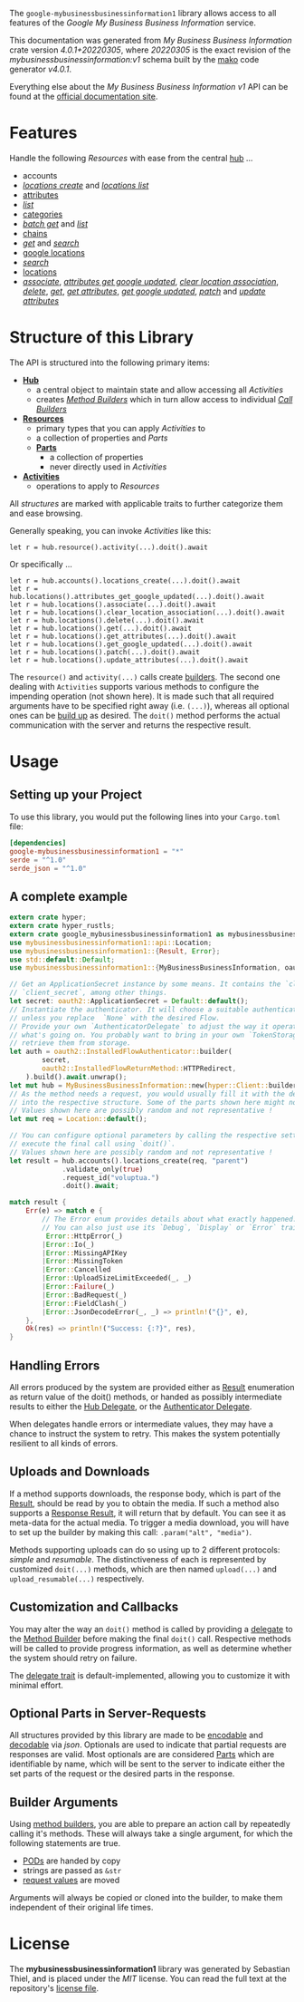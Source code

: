 <!---
DO NOT EDIT !
This file was generated automatically from 'src/generator/templates/api/README.md.mako'
DO NOT EDIT !
-->
The `google-mybusinessbusinessinformation1` library allows access to all features of the *Google My Business Business Information* service.

This documentation was generated from *My Business Business Information* crate version *4.0.1+20220305*, where *20220305* is the exact revision of the *mybusinessbusinessinformation:v1* schema built by the [mako](http://www.makotemplates.org/) code generator *v4.0.1*.

Everything else about the *My Business Business Information* *v1* API can be found at the
[official documentation site](https://developers.google.com/my-business/).
# Features

Handle the following *Resources* with ease from the central [hub](https://docs.rs/google-mybusinessbusinessinformation1/4.0.1+20220305/google_mybusinessbusinessinformation1/MyBusinessBusinessInformation) ... 

* accounts
 * [*locations create*](https://docs.rs/google-mybusinessbusinessinformation1/4.0.1+20220305/google_mybusinessbusinessinformation1/api::AccountLocationCreateCall) and [*locations list*](https://docs.rs/google-mybusinessbusinessinformation1/4.0.1+20220305/google_mybusinessbusinessinformation1/api::AccountLocationListCall)
* [attributes](https://docs.rs/google-mybusinessbusinessinformation1/4.0.1+20220305/google_mybusinessbusinessinformation1/api::Attribute)
 * [*list*](https://docs.rs/google-mybusinessbusinessinformation1/4.0.1+20220305/google_mybusinessbusinessinformation1/api::AttributeListCall)
* [categories](https://docs.rs/google-mybusinessbusinessinformation1/4.0.1+20220305/google_mybusinessbusinessinformation1/api::Category)
 * [*batch get*](https://docs.rs/google-mybusinessbusinessinformation1/4.0.1+20220305/google_mybusinessbusinessinformation1/api::CategoryBatchGetCall) and [*list*](https://docs.rs/google-mybusinessbusinessinformation1/4.0.1+20220305/google_mybusinessbusinessinformation1/api::CategoryListCall)
* [chains](https://docs.rs/google-mybusinessbusinessinformation1/4.0.1+20220305/google_mybusinessbusinessinformation1/api::Chain)
 * [*get*](https://docs.rs/google-mybusinessbusinessinformation1/4.0.1+20220305/google_mybusinessbusinessinformation1/api::ChainGetCall) and [*search*](https://docs.rs/google-mybusinessbusinessinformation1/4.0.1+20220305/google_mybusinessbusinessinformation1/api::ChainSearchCall)
* [google locations](https://docs.rs/google-mybusinessbusinessinformation1/4.0.1+20220305/google_mybusinessbusinessinformation1/api::GoogleLocation)
 * [*search*](https://docs.rs/google-mybusinessbusinessinformation1/4.0.1+20220305/google_mybusinessbusinessinformation1/api::GoogleLocationSearchCall)
* [locations](https://docs.rs/google-mybusinessbusinessinformation1/4.0.1+20220305/google_mybusinessbusinessinformation1/api::Location)
 * [*associate*](https://docs.rs/google-mybusinessbusinessinformation1/4.0.1+20220305/google_mybusinessbusinessinformation1/api::LocationAssociateCall), [*attributes get google updated*](https://docs.rs/google-mybusinessbusinessinformation1/4.0.1+20220305/google_mybusinessbusinessinformation1/api::LocationAttributeGetGoogleUpdatedCall), [*clear location association*](https://docs.rs/google-mybusinessbusinessinformation1/4.0.1+20220305/google_mybusinessbusinessinformation1/api::LocationClearLocationAssociationCall), [*delete*](https://docs.rs/google-mybusinessbusinessinformation1/4.0.1+20220305/google_mybusinessbusinessinformation1/api::LocationDeleteCall), [*get*](https://docs.rs/google-mybusinessbusinessinformation1/4.0.1+20220305/google_mybusinessbusinessinformation1/api::LocationGetCall), [*get attributes*](https://docs.rs/google-mybusinessbusinessinformation1/4.0.1+20220305/google_mybusinessbusinessinformation1/api::LocationGetAttributeCall), [*get google updated*](https://docs.rs/google-mybusinessbusinessinformation1/4.0.1+20220305/google_mybusinessbusinessinformation1/api::LocationGetGoogleUpdatedCall), [*patch*](https://docs.rs/google-mybusinessbusinessinformation1/4.0.1+20220305/google_mybusinessbusinessinformation1/api::LocationPatchCall) and [*update attributes*](https://docs.rs/google-mybusinessbusinessinformation1/4.0.1+20220305/google_mybusinessbusinessinformation1/api::LocationUpdateAttributeCall)




# Structure of this Library

The API is structured into the following primary items:

* **[Hub](https://docs.rs/google-mybusinessbusinessinformation1/4.0.1+20220305/google_mybusinessbusinessinformation1/MyBusinessBusinessInformation)**
    * a central object to maintain state and allow accessing all *Activities*
    * creates [*Method Builders*](https://docs.rs/google-mybusinessbusinessinformation1/4.0.1+20220305/google_mybusinessbusinessinformation1/client::MethodsBuilder) which in turn
      allow access to individual [*Call Builders*](https://docs.rs/google-mybusinessbusinessinformation1/4.0.1+20220305/google_mybusinessbusinessinformation1/client::CallBuilder)
* **[Resources](https://docs.rs/google-mybusinessbusinessinformation1/4.0.1+20220305/google_mybusinessbusinessinformation1/client::Resource)**
    * primary types that you can apply *Activities* to
    * a collection of properties and *Parts*
    * **[Parts](https://docs.rs/google-mybusinessbusinessinformation1/4.0.1+20220305/google_mybusinessbusinessinformation1/client::Part)**
        * a collection of properties
        * never directly used in *Activities*
* **[Activities](https://docs.rs/google-mybusinessbusinessinformation1/4.0.1+20220305/google_mybusinessbusinessinformation1/client::CallBuilder)**
    * operations to apply to *Resources*

All *structures* are marked with applicable traits to further categorize them and ease browsing.

Generally speaking, you can invoke *Activities* like this:

```Rust,ignore
let r = hub.resource().activity(...).doit().await
```

Or specifically ...

```ignore
let r = hub.accounts().locations_create(...).doit().await
let r = hub.locations().attributes_get_google_updated(...).doit().await
let r = hub.locations().associate(...).doit().await
let r = hub.locations().clear_location_association(...).doit().await
let r = hub.locations().delete(...).doit().await
let r = hub.locations().get(...).doit().await
let r = hub.locations().get_attributes(...).doit().await
let r = hub.locations().get_google_updated(...).doit().await
let r = hub.locations().patch(...).doit().await
let r = hub.locations().update_attributes(...).doit().await
```

The `resource()` and `activity(...)` calls create [builders][builder-pattern]. The second one dealing with `Activities` 
supports various methods to configure the impending operation (not shown here). It is made such that all required arguments have to be 
specified right away (i.e. `(...)`), whereas all optional ones can be [build up][builder-pattern] as desired.
The `doit()` method performs the actual communication with the server and returns the respective result.

# Usage

## Setting up your Project

To use this library, you would put the following lines into your `Cargo.toml` file:

```toml
[dependencies]
google-mybusinessbusinessinformation1 = "*"
serde = "^1.0"
serde_json = "^1.0"
```

## A complete example

```Rust
extern crate hyper;
extern crate hyper_rustls;
extern crate google_mybusinessbusinessinformation1 as mybusinessbusinessinformation1;
use mybusinessbusinessinformation1::api::Location;
use mybusinessbusinessinformation1::{Result, Error};
use std::default::Default;
use mybusinessbusinessinformation1::{MyBusinessBusinessInformation, oauth2, hyper, hyper_rustls};

// Get an ApplicationSecret instance by some means. It contains the `client_id` and 
// `client_secret`, among other things.
let secret: oauth2::ApplicationSecret = Default::default();
// Instantiate the authenticator. It will choose a suitable authentication flow for you, 
// unless you replace  `None` with the desired Flow.
// Provide your own `AuthenticatorDelegate` to adjust the way it operates and get feedback about 
// what's going on. You probably want to bring in your own `TokenStorage` to persist tokens and
// retrieve them from storage.
let auth = oauth2::InstalledFlowAuthenticator::builder(
        secret,
        oauth2::InstalledFlowReturnMethod::HTTPRedirect,
    ).build().await.unwrap();
let mut hub = MyBusinessBusinessInformation::new(hyper::Client::builder().build(hyper_rustls::HttpsConnectorBuilder::new().with_native_roots().https_or_http().enable_http1().enable_http2().build()), auth);
// As the method needs a request, you would usually fill it with the desired information
// into the respective structure. Some of the parts shown here might not be applicable !
// Values shown here are possibly random and not representative !
let mut req = Location::default();

// You can configure optional parameters by calling the respective setters at will, and
// execute the final call using `doit()`.
// Values shown here are possibly random and not representative !
let result = hub.accounts().locations_create(req, "parent")
             .validate_only(true)
             .request_id("voluptua.")
             .doit().await;

match result {
    Err(e) => match e {
        // The Error enum provides details about what exactly happened.
        // You can also just use its `Debug`, `Display` or `Error` traits
         Error::HttpError(_)
        |Error::Io(_)
        |Error::MissingAPIKey
        |Error::MissingToken
        |Error::Cancelled
        |Error::UploadSizeLimitExceeded(_, _)
        |Error::Failure(_)
        |Error::BadRequest(_)
        |Error::FieldClash(_)
        |Error::JsonDecodeError(_, _) => println!("{}", e),
    },
    Ok(res) => println!("Success: {:?}", res),
}

```
## Handling Errors

All errors produced by the system are provided either as [Result](https://docs.rs/google-mybusinessbusinessinformation1/4.0.1+20220305/google_mybusinessbusinessinformation1/client::Result) enumeration as return value of
the doit() methods, or handed as possibly intermediate results to either the 
[Hub Delegate](https://docs.rs/google-mybusinessbusinessinformation1/4.0.1+20220305/google_mybusinessbusinessinformation1/client::Delegate), or the [Authenticator Delegate](https://docs.rs/yup-oauth2/*/yup_oauth2/trait.AuthenticatorDelegate.html).

When delegates handle errors or intermediate values, they may have a chance to instruct the system to retry. This 
makes the system potentially resilient to all kinds of errors.

## Uploads and Downloads
If a method supports downloads, the response body, which is part of the [Result](https://docs.rs/google-mybusinessbusinessinformation1/4.0.1+20220305/google_mybusinessbusinessinformation1/client::Result), should be
read by you to obtain the media.
If such a method also supports a [Response Result](https://docs.rs/google-mybusinessbusinessinformation1/4.0.1+20220305/google_mybusinessbusinessinformation1/client::ResponseResult), it will return that by default.
You can see it as meta-data for the actual media. To trigger a media download, you will have to set up the builder by making
this call: `.param("alt", "media")`.

Methods supporting uploads can do so using up to 2 different protocols: 
*simple* and *resumable*. The distinctiveness of each is represented by customized 
`doit(...)` methods, which are then named `upload(...)` and `upload_resumable(...)` respectively.

## Customization and Callbacks

You may alter the way an `doit()` method is called by providing a [delegate](https://docs.rs/google-mybusinessbusinessinformation1/4.0.1+20220305/google_mybusinessbusinessinformation1/client::Delegate) to the 
[Method Builder](https://docs.rs/google-mybusinessbusinessinformation1/4.0.1+20220305/google_mybusinessbusinessinformation1/client::CallBuilder) before making the final `doit()` call. 
Respective methods will be called to provide progress information, as well as determine whether the system should 
retry on failure.

The [delegate trait](https://docs.rs/google-mybusinessbusinessinformation1/4.0.1+20220305/google_mybusinessbusinessinformation1/client::Delegate) is default-implemented, allowing you to customize it with minimal effort.

## Optional Parts in Server-Requests

All structures provided by this library are made to be [encodable](https://docs.rs/google-mybusinessbusinessinformation1/4.0.1+20220305/google_mybusinessbusinessinformation1/client::RequestValue) and 
[decodable](https://docs.rs/google-mybusinessbusinessinformation1/4.0.1+20220305/google_mybusinessbusinessinformation1/client::ResponseResult) via *json*. Optionals are used to indicate that partial requests are responses 
are valid.
Most optionals are are considered [Parts](https://docs.rs/google-mybusinessbusinessinformation1/4.0.1+20220305/google_mybusinessbusinessinformation1/client::Part) which are identifiable by name, which will be sent to 
the server to indicate either the set parts of the request or the desired parts in the response.

## Builder Arguments

Using [method builders](https://docs.rs/google-mybusinessbusinessinformation1/4.0.1+20220305/google_mybusinessbusinessinformation1/client::CallBuilder), you are able to prepare an action call by repeatedly calling it's methods.
These will always take a single argument, for which the following statements are true.

* [PODs][wiki-pod] are handed by copy
* strings are passed as `&str`
* [request values](https://docs.rs/google-mybusinessbusinessinformation1/4.0.1+20220305/google_mybusinessbusinessinformation1/client::RequestValue) are moved

Arguments will always be copied or cloned into the builder, to make them independent of their original life times.

[wiki-pod]: http://en.wikipedia.org/wiki/Plain_old_data_structure
[builder-pattern]: http://en.wikipedia.org/wiki/Builder_pattern
[google-go-api]: https://github.com/google/google-api-go-client

# License
The **mybusinessbusinessinformation1** library was generated by Sebastian Thiel, and is placed 
under the *MIT* license.
You can read the full text at the repository's [license file][repo-license].

[repo-license]: https://github.com/Byron/google-apis-rsblob/main/LICENSE.md


